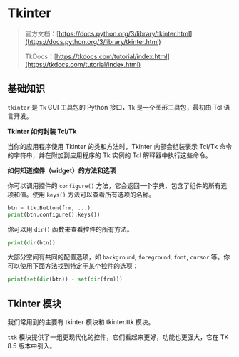 # Tkinter

> 官方文档：[https://docs.python.org/3/library/tkinter.html](https://docs.python.org/3/library/tkinter.html)
>
> TkDocs：[https://tkdocs.com/tutorial/index.html](https://tkdocs.com/tutorial/index.html)

## 基础知识

`tkinter` 是 `Tk` GUI 工具包的 Python 接口，`Tk` 是一个图形工具包，最初由 Tcl 语言开发。

**Tkinter 如何封装 Tcl/Tk**

当你的应用程序使用 Tkinter 的类和方法时，Tkinter 内部会组装表示 Tcl/Tk 命令的字符串，并在附加到应用程序的 Tk 实例的 Tcl 解释器中执行这些命令。

**如何知道控件（widget）的方法和选项**

你可以调用控件的 `configure()` 方法，它会返回一个字典，包含了组件的所有选项和值。使用 `keys()` 方法可以查看所有选项的名称。

```python
btn = ttk.Button(frm, ...)
print(btn.configure().keys())
```

你可以用 `dir()` 函数来查看控件的所有方法。

```python
print(dir(btn))
```

大部分空间有共同的配置选项，如 `background`, `foreground`, `font`, `cursor` 等。你可以使用下面方法找到特定于某个控件的选项：

```python
print(set(dir(btn)) - set(dir(frm)))
```

## Tkinter 模块

我们常用到的主要有 tkinter 模块和 tkinter.ttk 模块。

`ttk` 模块提供了一组更现代化的控件，它们看起来更好，功能也更强大，它在 TK 8.5 版本中引入。
